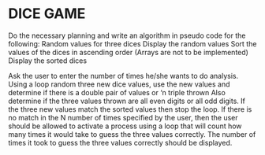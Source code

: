 # DICE GAME

Do the necessary planning and write an algorithm in pseudo code for the following:
Random values for three dices Display the random values
Sort the values of the dices in ascending order (Arrays are not to be implemented) Display the sorted dices

Ask the user to enter the number of times he/she wants to do analysis.
Using a loop random three new dice values, use the new values and determine if there is a double pair of values or ‘n triple thrown
Also determine if the three values thrown are all even digits or all odd digits. If the three new values match the sorted values then stop the loop.
If there is no match in the N number of times specified by the user, then the user should be allowed to activate a process using a loop that will count how many times it would take to guess the three values correctly.
The number of times it took to guess the three values correctly should be displayed.